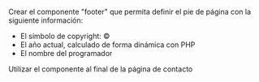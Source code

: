 Crear el componente "footer" que permita definir el pie de página con la siguiente información:
- El símbolo de copyright: &copy;
- El año actual, calculado de forma dinámica con PHP
- El nombre del programador

Utilizar el componente al final de la página de contacto
